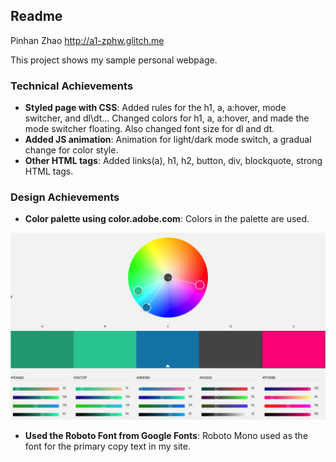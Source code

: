 Readme
---

Pinhan Zhao
http://a1-zphw.glitch.me

This project shows my sample personal webpage.

### Technical Achievements
- **Styled page with CSS**: Added rules for the h1, a, a:hover, mode switcher, and dl\dt... Changed colors for h1, a, a:hover, and made the mode switcher floating. Also changed font size for dl and dt.
- **Added JS animation**: Animation for light/dark mode switch, a gradual change for color style.
- **Other HTML tags**: Added links(a), h1, h2, button, div, blockquote, strong HTML tags.

### Design Achievements
- **Color palette using color.adobe.com**: Colors in the palette are used.

![color_palette.png](color_palette.png)

- **Used the Roboto Font from Google Fonts**: Roboto Mono used as the font for the primary copy text in my site.


